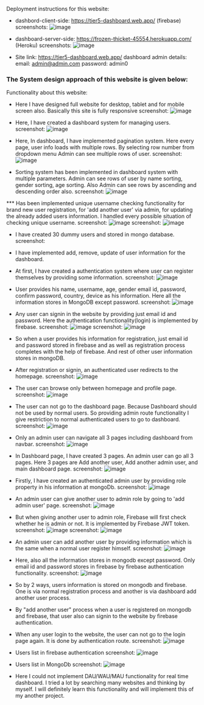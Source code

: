Deployment instructions for this website:
* dashbord-client-side: https://tier5-dashboard.web.app/ (firebase)
  screenshots: ![image](https://user-images.githubusercontent.com/86654170/178763127-b31278e0-f27e-4831-8034-c3b0af376ea4.png)

* dashboard-server-side: https://frozen-thicket-45554.herokuapp.com/ (Heroku)
  screenshots: ![image](https://user-images.githubusercontent.com/86654170/178775672-084c5ac7-490e-483d-90bd-cec66bc9c0e2.png)

* Site link: https://tier5-dashboard.web.app/
  dashboard admin details:
  email: admin@admin.com
  password: admin0

### **The System design approach of this website is given below:**

Functionality about this website:

* Here I have designed full website for desktop, tablet and for mobile screen also. Basically this site is fully responsive
  screenshot: ![image](https://user-images.githubusercontent.com/86654170/178783176-32e202f0-1d63-4108-bfd1-3e50e0361164.png)

* Here, I have created a dashboard system for managing users.
  screenshot: ![image](https://user-images.githubusercontent.com/86654170/178746173-6985e13f-79f0-4bbe-a0b2-215963005567.png)

* Here, In dashboard, I have implemented pagination system. Here every page, user info loads with multiple rows. By selecting row number from dropdown menu Admin 
  can see multiple rows of user. 
  screenshot: ![image](https://user-images.githubusercontent.com/86654170/178750431-bff72a39-e61f-4c63-90b9-6207d7fa9693.png)

* Sorting system has been implemented in dashboard system with multiple parameters. Admin can see rows of user by name sorting, gender sorting, age sorting. Also
  Admin can see rows by ascending and descending order also.
  screenshot: ![image](https://user-images.githubusercontent.com/86654170/178752554-b3ff8e9c-34bd-4957-abbc-8d54dd6baa62.png)

*** Has been implemented unique username checking functionality for brand new user registration, for 'add another user' via admin, for updating the already added users
    information. I handled every possible situation of checking unique username.
    screenshot: ![image](https://user-images.githubusercontent.com/86654170/178583879-867872c0-45ed-4281-952b-9137fb5f4604.png)
    screenshot: ![image](https://user-images.githubusercontent.com/86654170/178584148-c39571e3-95f6-4258-87cb-87c861a78fb8.png)

* I have created 30 dummy users and stored in mongo database.
  screenshot:

* I have implemented add, remove, update of user information for the dashboard.

* At first, I have created a authentication system where user can register themselves by providing some information.
  screenshot: ![image](https://user-images.githubusercontent.com/86654170/178319551-5c8c26e9-b084-4649-addf-93d25d1ed9cc.png)

* User provides his name, username, age, gender email id, password, confirm password, country, device as his information. Here all the information stores
  in MongoDB except password.
  screenshot: ![image](https://user-images.githubusercontent.com/86654170/178320655-a7118f2e-308d-4a32-afd8-85bc688bb275.png)

* Any user can signin in the website by providing just email id and password. Here the authentication functionality(login) is implemented by firebase.
  screenshot: ![image](https://user-images.githubusercontent.com/86654170/178321408-8a0466b1-7bd9-454b-9bce-a529a589e84f.png)
  screenshot: ![image](https://user-images.githubusercontent.com/86654170/178321902-ea418df7-a6b7-4894-8445-9cb00905f372.png)

* So when a user provides his information for registration, just email id and password stored in firebase and as well as registration process completes with the 
  help of firebase. And rest of other user information stores in mongoDB.

* After registration or signin, an authenticated user redirects to the homepage.
  screenshot: ![image](https://user-images.githubusercontent.com/86654170/178322568-aa249706-561a-4486-b9cf-da8bdccaa6ec.png)

* The user can browse only between homepage and profile page. 
  screenshot: ![image](https://user-images.githubusercontent.com/86654170/178322689-c45c60bf-7e32-4917-830d-76268d6715ac.png)

* The user can not go to the dashboard page. Because Dashboard should not be used by normal users. So providing admin route functionality I give restriction to 
  normal authenticated users to go to dashboard.
  screenshot: ![image](https://user-images.githubusercontent.com/86654170/178322938-f2d73043-5b7b-432e-9487-f5cc4e862e84.png)

* Only an admin user can navigate all 3 pages including dashboard from navbar.
  screenshot: ![image](https://user-images.githubusercontent.com/86654170/178323901-fffd7253-af41-4904-b08d-5a8e534796de.png)

* In Dashboard page, I have created 3 pages. An admin user can go all 3 pages. Here 3 pages are Add another user, Add another admin user, and main dashboard page.
  screenshot: ![image](https://user-images.githubusercontent.com/86654170/178328621-c531a27b-4e40-4f51-91ce-ca3202652890.png)

* Firstly, I have created an authenticated admin user by providing role property in his information at mongoDb.
  screenshot: ![image](https://user-images.githubusercontent.com/86654170/178330339-04c96588-f0b8-4d35-828c-92c894645900.png)

* An admin user can give another user to admin role by going to 'add admin user' page.
  screenshot: ![image](https://user-images.githubusercontent.com/86654170/178330729-c12d9ec5-6ff0-47d1-8b85-a5dc95c8bb09.png)

* But when giving another user to admin role, Firebase will first check whether he is admin or not. It is implemented by Firebase JWT token.
  screenshot: ![image](https://user-images.githubusercontent.com/86654170/178331526-e9cb0707-d1c1-49c7-8541-b7327d24a439.png)
  screenshot: ![image](https://user-images.githubusercontent.com/86654170/178331684-a7f3f41d-2176-47d1-9e25-4b41c48c3a52.png)

* An admin user can add another user by providing information which is the same when a normal user register himself.
  screenshot: ![image](https://user-images.githubusercontent.com/86654170/178332054-9b991d9f-ecf4-4cdd-bc14-22cb3c562fcc.png)

* Here, also all the information stores in mongodb except password. Only email id and password stores in firebase by firebase authentication functionality.
  screenshot: ![image](https://user-images.githubusercontent.com/86654170/178332347-7e4b1bcf-764e-413a-8c4c-6da9eb583a83.png)
  
* So by 2 ways, users information is stored on mongodb and firebase. One is via normal registration process and another is via dashboard add another user process.

* By "add another user" process when a user is registered on mongodb and firebase, that user also can signin to the website by firebase authentication.

* When any user login to the website, the user can not go to the login page again. It is done by authentication route.
  screenshot: ![image](https://user-images.githubusercontent.com/86654170/178332570-01467ef4-9aab-4556-8f11-aeb2e6ce296b.png)

* Users list in firebase authentication
  screenshot: ![image](https://user-images.githubusercontent.com/86654170/178757076-4c007721-6ab2-41ae-b8d2-267400ee7eb2.png)

* Users list in MongoDb
  screenshot: ![image](https://user-images.githubusercontent.com/86654170/178758705-9eba8cee-9bbd-4b36-8b33-3177ce15bca3.png)

* Here I could not implement DAU/WAU/MAU functionality for real time dashboard. I tried a lot by searching many websites and thinking by myself. I will definitely learn
  this functionality and will implement this of my another project. 